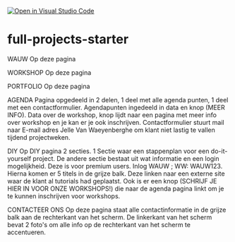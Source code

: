 [![Open in Visual Studio Code](https://classroom.github.com/assets/open-in-vscode-f059dc9a6f8d3a56e377f745f24479a46679e63a5d9fe6f495e02850cd0d8118.svg)](https://classroom.github.com/online_ide?assignment_repo_id=6724726&assignment_repo_type=AssignmentRepo)
# full-projects-starter

WAUW
Op deze pagina

WORKSHOP
Op deze pagina

PORTFOLIO
Op deze pagina

AGENDA
Pagina opgedeeld in 2 delen, 1 deel met alle agenda punten, 1 deel met een contactformulier.
Agendapunten ingedeeld in data en knop (MEER INFO). Data over de workshop, knop lijdt naar een pagina met meer info over workshop en je kan er je ook inschrijven. 
Contactformulier stuurt mail naar E-mail adres Jelle Van Waeyenberghe om klant niet lastig te vallen tijdend projectweken.

DIY
Op DIY pagina 2 secties. 1 Sectie waar een stappenplan voor een do-it-yourself project. De andere sectie bestaat uit wat informatie en een login mogelijkheid. Deze is voor premium users. Inlog WAUW ; WW: WAUW123. Hierna komen er 5 titels in de grijze balk. Deze linken naar een externe site waar de klant al tutorials had geplaatst. 
Ook is er een knop (SCHRIJF JE HIER IN VOOR ONZE WORKSHOPS!) die naar de agenda pagina linkt om je te kunnen inschrijven voor workshops.

CONTACTEER ONS
Op deze pagina staat alle contactinformatie in de grijze balk aan de rechterkant van het scherm. De linkerkant van het scherm bevat 2 foto's om alle info op de rechterkant van het scherm te accentueren.